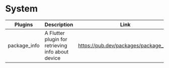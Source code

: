 # System

| Plugins | Description | Link | Comments |
| --- | --- | --- | --- |
| package_info | A Flutter plugin for retrieving info about device | https://pub.dev/packages/package_info |

